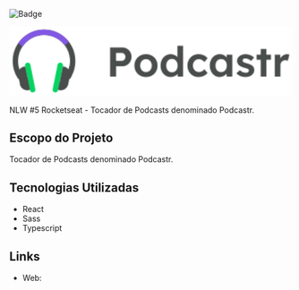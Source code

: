 ![Badge](https://img.shields.io/badge/npm-v6.14.8-red)

<p align="center">
  <img alt="Moveit" src="public/logo.svg" width="700px">
</p>

NLW #5 Rocketseat - Tocador de Podcasts denominado Podcastr.


## Escopo do Projeto
Tocador de Podcasts denominado Podcastr.

## Tecnologias Utilizadas
- React
- Sass
- Typescript

## Links

* Web: 
